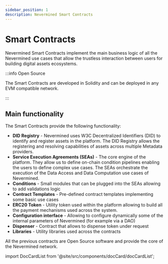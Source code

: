 ```yaml
---
sidebar_position: 1
description: Nevermined Smart Contracts
---
```


# Smart Contracts

Nevermined Smart Contracts implement the main business logic of all the Nevermined use cases that allow the trustless interaction between users for building digital assets ecosystems.

:::info Open Source

The Smart Contracts are developed in Solidity and can be deployed in any EVM compatible network.

:::

## Main functionality

The Smart Contracts provide the following functionality:

- **DID Registry** - Nevermined uses W3C Decentralized Identifiers (DID) to identify and register assets in the platform. The DID Registry allows the registering and resolving capabilities of assets across multiple Metadata providers.
- **Service Execution Agreements (SEAs)** - The core engine of the platform. They allow us to define on-chain condition pipelines enabling the users to define complex use cases. The SEAs orchestrate the execution of the Data Access and Data Computation use cases of Nevermined.
- **Conditions** - Small modules that can be plugged into the SEAs allowing to add validations logic
- **Contract Templates** - Pre-defined contract templates implementing some basic use cases
- **ERC20 Token** - Utility token used within the platform allowing to build all the payment mechanisms used across the system.
- **Configuration interface** - Allowing to configure dynamically some of the internal parameters of Nevermined (for example via a DAO)
- **Dispenser** - Contract that allows to dispense token under request
- **Libraries** - Utility libraries used across the contracts

All the previous contracts are Open Source software and provide the core of the Nevermined network.

import DocCardList from '@site/src/components/docCard/docCardList';

<DocCardList />
